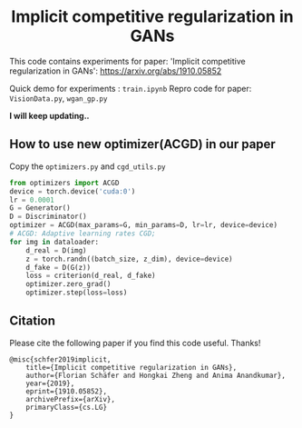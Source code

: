 <h1 align="center">Implicit competitive regularization in GANs</h1>

This code contains experiments for paper: 'Implicit competitive regularization in GANs': https://arxiv.org/abs/1910.05852

Quick demo for experiments : `train.ipynb`
Repro code for paper: `VisionData.py`, `wgan_gp.py`

**I will keep updating..**
## How to use new optimizer(ACGD) in our paper
Copy the `optimizers.py` and `cgd_utils.py`
```python
from optimizers import ACGD
device = torch.device('cuda:0')
lr = 0.0001
G = Generator()
D = Discriminator()
optimizer = ACGD(max_params=G, min_params=D, lr=lr, device=device)
# ACGD: Adaptive learning rates CGD;
for img in dataloader:
    d_real = D(img)
    z = torch.randn((batch_size, z_dim), device=device)
    d_fake = D(G(z))
    loss = criterion(d_real, d_fake)
    optimizer.zero_grad()
    optimizer.step(loss=loss)
```


## Citation
Please cite the following paper if you find this code useful. Thanks!
```
@misc{schfer2019implicit,
    title={Implicit competitive regularization in GANs},
    author={Florian Schäfer and Hongkai Zheng and Anima Anandkumar},
    year={2019},
    eprint={1910.05852},
    archivePrefix={arXiv},
    primaryClass={cs.LG}
}
```
